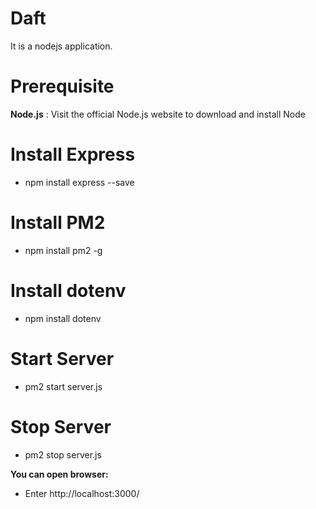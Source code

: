 # Daft
It is a nodejs application.

# Prerequisite

**Node.js** : Visit the official Node.js website to download and install Node

# Install Express
  - npm install express --save

# Install PM2
  - npm install pm2 -g

# Install dotenv
  - npm install dotenv

# Start Server
  - pm2 start server.js

# Stop Server
   - pm2 stop server.js

**You can open browser:**
  - Enter http://localhost:3000/
